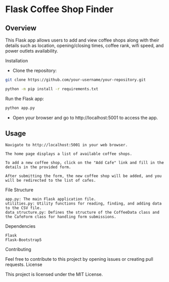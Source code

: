 # Flask Coffee Shop Finder

## Overview

This Flask app allows users to add and view coffee shops along with their details such as location, opening/closing times, coffee rank, wifi speed, and power outlets availability.

Installation
- Clone the repository:
```bash
git clone https://github.com/your-username/your-repository.git

python -m pip install -r requirements.txt
```

Run the Flask app:

```bash
python app.py
```

- Open your browser and go to http://localhost:5001 to access the app.

## Usage

    Navigate to http://localhost:5001 in your web browser.

    The home page displays a list of available coffee shops.

    To add a new coffee shop, click on the "Add Cafe" link and fill in the details in the provided form.

    After submitting the form, the new coffee shop will be added, and you will be redirected to the list of cafes.

File Structure

    app.py: The main Flask application file.
    utilities.py: Utility functions for reading, finding, and adding data to the CSV file.
    data_structure.py: Defines the structure of the CoffeeData class and the CafeForm class for handling form submissions.

Dependencies

    Flask
    Flask-Bootstrap5

Contributing

Feel free to contribute to this project by opening issues or creating pull requests.
License

This project is licensed under the MIT License.